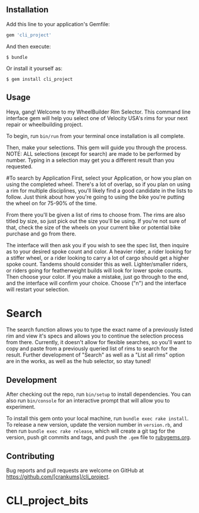 
## Installation

Add this line to your application's Gemfile:

```ruby
gem 'cli_project'
```

And then execute:

    $ bundle

Or install it yourself as:

    $ gem install cli_project

## Usage

Heya, gang! Welcome to my WheelBuilder Rim Selector. This command line interface gem will help you select one of Velocity USA's rims for your next repair or wheelbuilding project. 

To begin, run `bin/run` from your terminal once installation is all complete.

Then, make your selections. This gem will guide you through the process.
    NOTE: ALL selections (except for search) are made to be performed by number. Typing in a selection may get you a different result than you requested.

#To search by Application
First, select your Application, or how you plan on using the completed wheel. There's a lot of overlap, so if you plan on using a rim for multiple disciplines, you'll likely find a good candidate in the lists to follow. Just think about how you're going to using the bike you're putting the wheel on for 75-90% of the time. 

From there you'll be given a list of rims to choose from. The rims are also titled by size, so just pick out the size you'll be using. If you're not sure of that, check the size of the wheels on your current bike or potential bike purchase and go from there. 

The interface will then ask you if you wish to see the spec list, then inquire as to your desired spoke count and color. A heavier rider, a rider looking for a stiffer wheel, or a rider looking to carry a lot of cargo should get a higher spoke count. Tandems should consider this as well. Lighter/smaller riders, or riders going for featherweight builds will look for lower spoke counts. Then choose your color. If you make a mistake, just go through to the end, and the interface will confirm your choice. Choose ("n") and the interface will restart your selection.

# Search
The search function allows you to type the exact name of a previously listed rim and view it's specs and allows you to continue the selection process from there. Currently, it doesn't allow for flexible searches, so you'll want to copy and paste from a previously queried list of rims to search for the result. Further development of "Search" as well as a "List all rims" option are in the works, as well as the hub selector, so stay tuned!

## Development

After checking out the repo, run `bin/setup` to install dependencies. You can also run `bin/console` for an interactive prompt that will allow you to experiment.

To install this gem onto your local machine, run `bundle exec rake install`. To release a new version, update the version number in `version.rb`, and then run `bundle exec rake release`, which will create a git tag for the version, push git commits and tags, and push the `.gem` file to [rubygems.org](https://rubygems.org).

## Contributing

Bug reports and pull requests are welcome on GitHub at https://github.com/[crankums]/cli_project.
# CLI_project_bits
